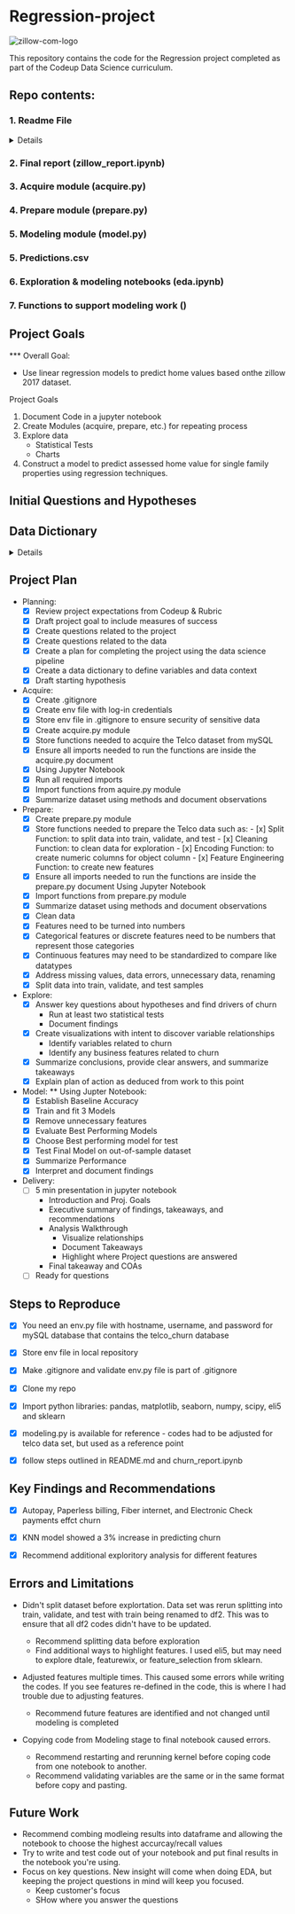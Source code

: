 # Regression-project

![zillow-com-logo](https://user-images.githubusercontent.com/103786599/180569261-3dfdd644-5ab2-4d38-9eee-6e443c6d3023.png)

This repository contains the code for the Regression project completed as part of the Codeup Data Science curriculum.

## Repo contents:

### <summary>1. Readme File</summary>
<details>

```- project description with goals
- initial hypotheses and/or questions you have of the data, ideas
- data dictionary
- project planning (lay out your process through the data science pipeline)
- instructions or an explanation of how someone else can reproduce your project and findings (What would someone need to be able to recreate your project on their own?)
- key findings, recommendations, and takeaways from your project,
```
</details>

### 2. Final report (zillow_report.ipynb)
### 3. Acquire module (acquire.py)
### 4. Prepare module (prepare.py)
### 5. Modeling module (model.py)
### 5. Predictions.csv
### 6. Exploration & modeling notebooks (eda.ipynb)
### 7. Functions to support modeling work ()

## Project Goals
*** Overall Goal:
 - Use linear regression models to predict home values based onthe zillow 2017 dataset.

Project Goals
1. Document Code in a jupyter notebook
2. Create Modules (acquire, prepare, etc.) for repeating process
3. Explore data
    - Statistical Tests
    - Charts
4. Construct a model to predict assessed home value for single family properties using regression techniques.

## Initial Questions and Hypotheses




## Data Dictionary
<details>
|Feature Name|	Description|	Data Type| Updated to|
|:---|:---|---:|:----|
|parcel| Lot number |Key - unique identifier| |
|bedrooms| number of bedrooms| categorical| deleted|
|bathrooms| number of bathrooms| categorical| deleted|
|square_feet| size of home| continuous| deleted|
|garage| number of garages on lot| categorical| deleted|
|pool| number of pools on lot| categorical| deleted|
|lot_size| area of lot in square feet| continuous| deleted|
|year_built| year home was built| continuous| deleted|
|tax_value| value of property| target variable| deleted|
|quality| Overall assessment of condition of building from best (lowest number) to worst (highest)| categorical| deleted|
|fed_code| federal code relating to county| categorical| deleted|
|age| age of home in 2017| categorical| deleted|
|living_space| square foot of house minus avg. size of bedroom and bathrooms| continuous deleted|
|county| categorical county 0 =LA, 1 = Orange, 2 = Ventura| categorical| deleted|

</details>

## Project Plan

- Planning:
    - [x] Review project expectations from Codeup & Rubric
    - [x] Draft project goal to include measures of success
    - [x] Create questions related to the project
    - [x] Create questions related to the data
    - [x] Create a plan for completing the project using the data science pipeline
    - [x] Create a data dictionary to define variables and data context
    - [x] Draft starting hypothesis

- Acquire:
   - [x] Create .gitignore
   - [x] Create env file with log-in credentials
   - [x] Store env file in .gitignore to ensure security of sensitive data
   - [x] Create acquire.py module
   - [x] Store functions needed to acquire the Telco dataset from mySQL
   - [x] Ensure all imports needed to run the functions are inside the acquire.py document
   - [x] Using Jupyter Notebook
   - [x] Run all required imports
   - [x] Import functions from aquire.py module
   - [x] Summarize dataset using methods and document observations

- Prepare:
   - [x] Create prepare.py module
   - [x] Store functions needed to prepare the Telco data such as:
          - [x] Split Function: to split data into train, validate, and test
          - [x] Cleaning Function: to clean data for exploration
          - [x] Encoding Function: to create numeric columns for object column
          - [x] Feature Engineering Function: to create new features
   - [x] Ensure all imports needed to run the functions are inside the prepare.py document Using Jupyter Notebook
   - [x] Import functions from prepare.py module
   - [x] Summarize dataset using methods and document observations
   - [x] Clean data
   - [x] Features need to be turned into numbers
   - [x] Categorical features or discrete features need to be numbers that represent those categories
   - [x] Continuous features may need to be standardized to compare like datatypes
   - [x] Address missing values, data errors, unnecessary data, renaming
   - [x] Split data into train, validate, and test samples
   
- Explore:
  - [x] Answer key questions about hypotheses and find drivers of churn
      - Run at least two statistical tests
      - Document findings
  - [x] Create visualizations with intent to discover variable relationships
      - Identify variables related to churn
      - Identify any business features related to churn
  - [x] Summarize conclusions, provide clear answers, and summarize takeaways
  - [x] Explain plan of action as deduced from work to this point

- Model:
** Using Jupter Notebook:
  - [x] Establish Baseline Accuracy
  - [x] Train and fit 3 Models 
  - [x] Remove unnecessary features
  - [x] Evaluate Best Performing Models
  - [x] Choose Best performing model for test
  - [x] Test Final Model on out-of-sample dataset
  - [x] Summarize Performance
  - [x] Interpret and document findings

- Delivery:
  - [ ] 5 min presentation in jupyter notebook
      - Introduction and Proj. Goals
      - Executive summary of findings, takeaways, and recommendations
      - Analysis Walkthrough
          -  Visualize relationships
          -  Document Takeaways
          -  Highlight where Project questions are answered
      -  Final takeaway and COAs 
  - [ ] Ready for questions 

## Steps to Reproduce

 - [x] You need an env.py file with hostname, username, and password for mySQL database that contains the telco_churn database
 - [x] Store env file in local repository
 - [x] Make .gitignore and validate env.py file is part of .gitignore
 - [x] Clone my repo
 - [x] Import python libraries: pandas, matplotlib, seaborn, numpy, scipy, eli5 and sklearn
 - [x] modeling.py is available for reference - codes had to be adjusted for telco data set, but used as a reference point
 - [x] follow steps outlined in README.md and churn_report.ipynb
 

## Key Findings and Recommendations
 - [x] Autopay, Paperless billing, Fiber internet, and Electronic Check payments effct churn
 - [x] KNN model showed a 3% increase in predicting churn
 - [x] Recommend additional exploritory analysis for different features

 
## Errors and Limitations
 - Didn't split dataset before explortation.  Data set was rerun splitting into train, validate, and test with train being renamed to df2.  This was to ensure that all df2 codes didn't have to be updated. 
     - Recommend splitting data before exploration
     - Find additional ways to highlight features.  I used eli5, but may need to explore dtale, featurewix, or feature_selection from sklearn.
 
 - Adjusted features multiple times.  This caused some errors while writing the codes.  If you see features re-defined in the code, this is where I had trouble due to adjusting features.
   - Recommend future features are identified and not changed until modeling is completed

- Copying code from Modeling stage to final notebook caused errors.
   - Recommend restarting and rerunning kernel before coping code from one notebook to another.
   - Recommend validating variables are the same or in the same format before copy and pasting.  

## Future Work 
 - Recommend combing modleing results into dataframe and allowing the notebook to choose the highest accurcay/recall values
 - Try to write and test code out of your notebook and put final results in the notebook you're using.
 - Focus on key questions.  New insight will come when doing EDA, but keeping the project questions in mind will keep you focused.  
      - Keep customer's focus
      - SHow where you answer the questions
